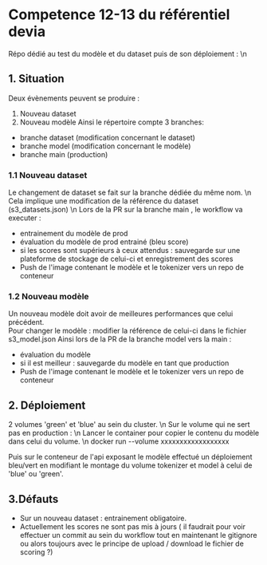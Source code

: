 # Competence 12-13 du référentiel devia
Répo dédié au test du modèle et du dataset puis de son déploiement : \n

## 1. Situation
Deux évènements peuvent se produire : 
1. Nouveau dataset 
2. Nouveau modèle
Ainsi le répertoire compte 3 branches:
- branche dataset (modification concernant le dataset)
- branche model (modification concernant le modèle)
- branche main (production)

### 1.1 Nouveau dataset
Le changement de dataset se fait sur la branche dédiée du même nom. \n
Cela implique une modification de la référence du dataset (s3_datasets.json) \n
Lors de la PR sur la branche main , le workflow va executer : 
- entrainement du modèle de prod
- évaluation du modèle de prod entrainé (bleu score)
- si les scores sont supérieurs à ceux attendus : sauvegarde sur une plateforme de stockage de celui-ci  et enregistrement des scores
- Push de l'image contenant le modèle et le tokenizer vers un repo de conteneur
### 1.2 Nouveau modèle
Un nouveau modèle doit avoir de meilleures performances que celui précédent. \
Pour changer le modèle : modifier la référence de celui-ci dans le fichier s3_model.json
Ainsi lors de la PR de la branche model vers la main : 
- évaluation du modèle 
- si il est meilleur : sauvegarde du modèle en tant que production
- Push de l'image contenant le modèle et le tokenizer vers un repo de conteneur

## 2. Déploiement
2 volumes 'green' et 'blue' au sein du cluster. \n
Sur le volume qui ne sert pas en production : \n
Lancer le container pour copier le contenu du modèle dans celui du volume. \n
docker run --volume xxxxxxxxxxxxxxxxxx

Puis sur le conteneur de l'api exposant le modèle effectué un déploiement bleu/vert en modifiant le montage du volume tokenizer et model à celui de 'blue' ou 'green'.

## 3.Défauts
- Sur un nouveau dataset : entrainement obligatoire.
- Actuellement les scores ne sont pas mis à jours ( il faudrait pour voir effectuer un commit au sein du workflow tout en maintenant le gitignore ou alors toujours avec le principe de upload / download le fichier de scoring ?)